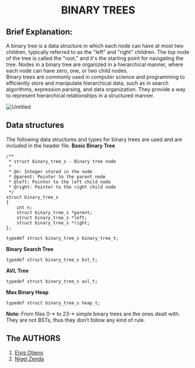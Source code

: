 # <p align="center">BINARY TREES</p>

Brief Explanation:
----------------------------------

A binary tree is a data structure in which each node can have at most two children, typically referred to as the "left" and "right" children. The top node of the tree is called the "root," and it's the starting point for navigating the tree. Nodes in a binary tree are organized in a hierarchical manner, where each node can have zero, one, or two child nodes. <be>
<br>
Binary trees are commonly used in computer science and programming to efficiently store and manipulate hierarchical data, such as in search algorithms, expression parsing, and data organization. They provide a way to represent hierarchical relationships in a structured manner.

![Untitled](https://github.com/the1Riddle/binary_trees/assets/125451537/1c5d4113-e2e1-46ad-a0a9-a7956fc7eeda)

Data structures
-----------------------------------

The following data structures and types for binary trees are used and are included in the header file.
**Basic Binary Tree**

	/**
	 * struct binary_tree_s - Binary tree node
	 *
	 * @n: Integer stored in the node
	 * @parent: Pointer to the parent node
	 * @left: Pointer to the left child node
	 * @right: Pointer to the right child node
	 */
	struct binary_tree_s
	{
		int n;
		struct binary_tree_s *parent;
		struct binary_tree_s *left;
		struct binary_tree_s *right;
	};
	
	typedef struct binary_tree_s binary_tree_t;

**Binary Search Tree**

	typedef struct binary_tree_s bst_t;

**AVL Tree**

	typedef struct binary_tree_s avl_t;

**Max Binary Heap**

	typedef struct binary_tree_s heap_t;

**Note:** From files 0-* to 23-* simple binary trees are the ones dealt with. They are not BSTs, thus they don’t follow any kind of rule.

The AUTHORS
----------------------------------

1. [Elvis Otieno](https://github.com/elvismalsa)
2. [Nigel Zenda](https://github.com/Heavenboi)
